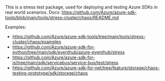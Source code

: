 This is a stress test package, used for deploying and testing Azure SDKs in real world scenarios.
Docs: https://github.com/Azure/azure-sdk-tools/blob/main/tools/stress-cluster/chaos/README.md

Examples:
  - https://github.com/Azure/azure-sdk-tools/tree/main/tools/stress-cluster/chaos/examples
  - https://github.com/Azure/azure-sdk-for-python/tree/main/sdk/eventhub/azure-eventhub/stress
  - https://github.com/Azure/azure-sdk-for-js/tree/main/sdk/servicebus/service-bus/test/stress
  - https://github.com/Azure/azure-sdk-for-net/tree/feature/storage/chaos-testing-prototype/sdk/storage/chaos
